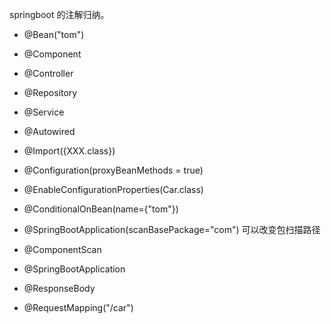 springboot 的注解归纳。

- @Bean("tom")
- @Component
- @Controller
- @Repository
- @Service
- @Autowired
- @Import({XXX.class})
- @Configuration(proxyBeanMethods = true)
- @EnableConfigurationProperties(Car.class)
- @ConditionalOnBean(name={"tom"})
- @SpringBootApplication(scanBasePackage="com")   可以改变包扫描路径
- @ComponentScan
- @SpringBootApplication


- @ResponseBody
- @RequestMapping("/car")

